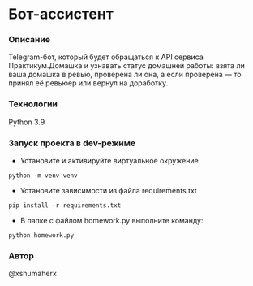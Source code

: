 # Бот-ассистент
### Описание
Telegram-бот, который будет обращаться к API сервиса Практикум.Домашка и узнавать статус домашней работы: взята ли ваша домашка в ревью, проверена ли она, а если проверена — то принял её ревьюер или вернул на доработку.
### Технологии
Python 3.9
### Запуск проекта в dev-режиме
- Установите и активируйте виртуальное окружение
```
python -m venv venv
``` 
- Установите зависимости из файла requirements.txt
```
pip install -r requirements.txt
``` 
- В папке с файлом homework.py выполните команду:
```
python homework.py
```
### Автор
@xshumaherx
